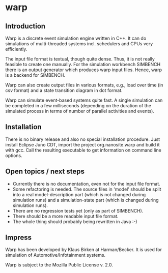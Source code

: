 warp
====

Introduction
------------

Warp is a discrete event simulation engine written in C++. 
It can do simulations of multi-threaded systems incl. schedulers
and CPUs very efficiently.

The input file format is textual, though quite dense. Thus, it
is not really feasible to create one manually. For the simulation
workbench SIMBENCH there is an output generator which produces
warp input files. Hence, warp is a backend for SIMBENCH.

Warp can also create output files in various formats, e.g.,
load over time (in csv format) and a state transition diagram
in dot format.

Warp can simulate event-based systems quite fast. A single
simulation can be completed in a few milliseconds (depending
on the duration of the simulated process in terms of number
of parallel activities and events).

Installation
------------

There is no binary release and also no special installation procedure.
Just install Eclipse Juno CDT, import the project org.nanosite.warp 
and build it with gcc. Call the resulting executable to get information
on command line options.

Open topics / next steps
------------------------

- Currently there is no documentation, even not for the input file format.
- Some refactoring is needed. The source files in 'model' should be split
  into a real model-description part (which is not changed during simulation
  runs) and a simulation-state part (which is changed during simulation runs).
- There are no regression tests yet (only as part of SIMBENCH).
- There should be a more readable input file format.
- The whole thing should probably being rewritten in Java :-)


Impress
-------
Warp has been developed by Klaus Birken at Harman/Becker.
It is used for simulation of Automotive/Infotainment systems.

Warp is subject to the Mozilla Public License v. 2.0.
